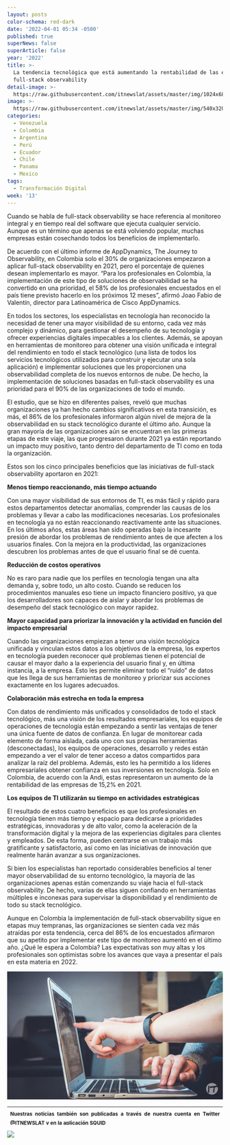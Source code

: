 ```yaml
---
layout: posts
color-schema: red-dark
date: '2022-04-01 05:34 -0500'
published: true
superNews: false
superArticle: false
year: '2022'
title: >-
  La tendencia tecnológica que está aumentando la rentabilidad de las empresas:
  full-stack observability
detail-image: >-
  https://raw.githubusercontent.com/itnewslat/assets/master/img/1024x680/laptop-g.jpg
image: >-
  https://raw.githubusercontent.com/itnewslat/assets/master/img/540x320/laptop-p.jpg
categories:
  - Venezuela
  - Colombia
  - Argentina
  - Perú
  - Ecuador
  - Chile
  - Panama
  - Mexico
tags:
  - Transformación Digital
week: '13'
---
```

Cuando se habla de full-stack observability se hace referencia al monitoreo integral y en tiempo real del software que ejecuta cualquier servicio. Aunque es un término que apenas se está volviendo popular, muchas empresas están cosechando todos los beneficios de implementarlo.
 
De acuerdo con el último informe de AppDynamics, The Journey to Observability, en Colombia solo el 30% de organizaciones empezaron a aplicar full-stack observability en 2021, pero el porcentaje de quienes desean implementarlo es mayor. “Para los profesionales en Colombia, la implementación de este tipo de soluciones de observabilidad se ha convertido en una prioridad, el 58% de los profesionales encuestados en el país tiene previsto hacerlo en los próximos 12 meses”, afirmó Joao Fabio de Valentín, director para Latinoamérica de Cisco AppDynamics.
 
En todos los sectores, los especialistas en tecnología han reconocido la necesidad de tener una mayor visibilidad de su entorno, cada vez más complejo y dinámico, para gestionar el desempeño de su tecnología y ofrecer experiencias digitales impecables a los clientes. Además, se apoyan en herramientas de monitoreo para obtener una visión unificada e integral del rendimiento en todo el stack tecnológico (una lista de todos los servicios tecnológicos utilizados para construir y ejecutar una sola aplicación) e implementar soluciones que les proporcionen una observabilidad completa de los nuevos entornos de nube. De hecho, la implementación de soluciones basadas en full-stack observability es una prioridad para el 90% de las organizaciones de todo el mundo.
 
El estudio, que se hizo en diferentes países, reveló que muchas organizaciones ya han hecho cambios significativos en esta transición, es más, el 86% de los profesionales informaron algún nivel de mejora de la observabilidad en su stack tecnológico durante el último año. Aunque la gran mayoría de las organizaciones aún se encuentran en las primeras etapas de este viaje, las que progresaron durante 2021 ya están reportando un impacto muy positivo, tanto dentro del departamento de TI como en toda la organización.
 
Estos son los cinco principales beneficios que las iniciativas de full-stack observability aportaron en 2021:
 
**Menos tiempo reaccionando, más tiempo actuando**
 
Con una mayor visibilidad de sus entornos de TI, es más fácil y rápido para estos departamentos detectar anomalías, comprender las causas de los problemas y llevar a cabo las modificaciones necesarias. Los profesionales en tecnología ya no están reaccionando reactivamente ante las situaciones. En los últimos años, estas áreas han sido operadas bajo la incesante presión de abordar los problemas de rendimiento antes de que afecten a los usuarios finales. Con la mejora en la productividad, las organizaciones descubren los problemas antes de que el usuario final se dé cuenta.
 
 
**Reducción de costos operativos**
 
No es raro para nadie que los perfiles en tecnología tengan una alta demanda y, sobre todo, un alto costo. Cuando se reducen los procedimientos manuales eso tiene un impacto financiero positivo, ya que los desarrolladores son capaces de aislar y abordar los problemas de desempeño del stack tecnológico con mayor rapidez.
 
**Mayor capacidad para priorizar la innovación y la actividad en función del impacto empresarial**
 
Cuando las organizaciones empiezan a tener una visión tecnológica unificada y vinculan estos datos a los objetivos de la empresa, los expertos en tecnología pueden reconocer qué problemas tienen el potencial de causar el mayor daño a la experiencia del usuario final y, en última instancia, a la empresa. Esto les permite eliminar todo el “ruido” de datos que les llega de sus herramientas de monitoreo y priorizar sus acciones exactamente en los lugares adecuados.
 
**Colaboración más estrecha en toda la empresa**
 
Con datos de rendimiento más unificados y consolidados de todo el stack tecnológico, más una visión de los resultados empresariales, los equipos de operaciones de tecnología están empezando a sentir las ventajas de tener una única fuente de datos de confianza. En lugar de monitorear cada elemento de forma aislada, cada uno con sus propias herramientas (desconectadas), los equipos de operaciones, desarrollo y redes están empezando a ver el valor de tener acceso a datos compartidos para analizar la raíz del problema. Además, esto les ha permitido a los líderes empresariales obtener confianza en sus inversiones en tecnología. Solo en Colombia, de acuerdo con la Andi, estas representaron un aumento de la rentabilidad de las empresas de 15,2% en 2021.
 
**Los equipos de TI utilizarán su tiempo en actividades estratégicas**
 
El resultado de estos cuatro beneficios es que los profesionales en tecnología tienen más tiempo y espacio para dedicarse a prioridades estratégicas, innovadoras y de alto valor, como la aceleración de la transformación digital y la mejora de las experiencias digitales para clientes y empleados. De esta forma, pueden centrarse en un trabajo más gratificante y satisfactorio, así como en las iniciativas de innovación que realmente harán avanzar a sus organizaciones.
 
Si bien los especialistas han reportado considerables beneficios al tener mayor observabilidad de su entorno tecnológico, la mayoría de las organizaciones apenas están comenzando su viaje hacia el full-stack observability. De hecho, varias de ellas siguen confiando en herramientas múltiples e inconexas para supervisar la disponibilidad y el rendimiento de todo su stack tecnológico.
 
Aunque en Colombia la implementación de full-stack observability sigue en etapas muy tempranas, las organizaciones se sienten cada vez más atraídas por esta tendencia, cerca del 86% de los encuestados afirmaron que su apetito por implementar este tipo de monitoreo aumentó en el último año. ¿Qué le espera a Colombia? Las expectativas son muy altas y los profesionales son optimistas sobre los avances que vaya a presentar el país en esta materia en 2022.

![](https://raw.githubusercontent.com/itnewslat/assets/master/img/540x320/laptop-p.jpg)

<table style="height: 42px;" width="569">
<tbody>
<tr>
<td style="text-align: justify;"><sub><strong>Nuestras noticias también son publicadas a través de nuestra cuenta en Twitter <a href="https://twitter.com/itnewslat?lang=es">@ITNEWSLAT</a> y en la aplicación <a href="https://squidapp.co/en/">SQUID</a></strong></sub></td>
</tr>
</tbody>
</table>

<img src="https://tracker.metricool.com/c3po.jpg?hash=56f88a41e39ab42c063cc51676587a04"/>

